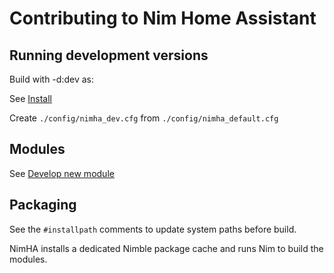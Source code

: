 # Contributing to Nim Home Assistant

## Running development versions

Build with -d:dev as:

See [Install](https://github.com/ThomasTJdev/nim_homeassistant/wiki/Install-NimHA)

Create `./config/nimha_dev.cfg` from `./config/nimha_default.cfg`

## Modules

See [Develop new module](https://github.com/ThomasTJdev/nim_homeassistant/wiki/Develop-new-module)

## Packaging

See the `#installpath` comments to update system paths before build.

NimHA installs a dedicated Nimble package cache and runs Nim to build the modules.
